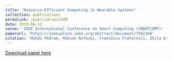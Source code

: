 ```yaml
---
title: "Resource-Efficient Computing in Wearable Systems"
collection: publications
permalink: /publication/SVM
date: 2019-06-12
venue: 'IEEE International Conference on Smart Computing (SMARTCOMP)'
paperurl: 'https://ieeexplore.ieee.org/abstract/document/7592169'
citation: 'Mahdi Pedram, Mahsan Rofouei, Francesco Fraternali, Zhila Esna Ashari, Hassan Ghasemzadeh. (2019). &quot;Resource-Efficient Computing in Wearable Systems.&quot; <i>IEEE International Conference on Smart Computing (SMARTCOMP)</i>.'
---
```


[Download paper here](https://arxiv.org/pdf/1907.03247.pdf)
